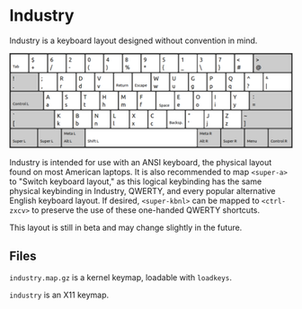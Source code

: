 # Industry

Industry is a keyboard layout designed without convention in mind.

![Industry layout](industry.png "Industry layout")

Industry is intended for use with an ANSI keyboard, the physical layout
found on most American laptops. It is also recommended to map
`<super-a>` to "Switch keyboard layout," as this logical keybinding has
the same physical keybinding in Industry, QWERTY, and every popular
alternative English keyboard layout. If desired, `<super-kbnl>` can be
mapped to `<ctrl-zxcv>` to preserve the use of these one-handed QWERTY
shortcuts.

This layout is still in beta and may change slightly in the future.

## Files

`industry.map.gz` is a kernel keymap, loadable with `loadkeys`.

`industry` is an X11 keymap.
